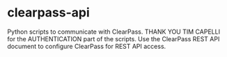 # clearpass-api
Python scripts to communicate with ClearPass. THANK YOU TIM CAPELLI for the AUTHENTICATION part of the scripts.
Use the ClearPass REST API document to configure ClearPass for REST API access.